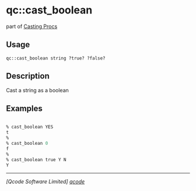 qc::cast_boolean
================

part of [Casting Procs](../qc/wiki/CastPage)

Usage
-----
`qc::cast_boolean string ?true? ?false?`

Description
-----------
Cast a string as a boolean

Examples
--------
```tcl

% cast_boolean YES
t
%
% cast_boolean 0
f
%
% cast_boolean true Y N
Y

```

----------------------------------
*[Qcode Software Limited] [qcode]*

[qcode]: http://www.qcode.co.uk "Qcode Software"